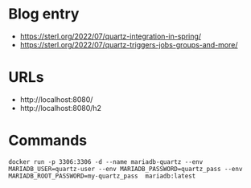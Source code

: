 # Blog entry

- https://sterl.org/2022/07/quartz-integration-in-spring/
- https://sterl.org/2022/07/quartz-triggers-jobs-groups-and-more/

# URLs

- http://localhost:8080/
- http://localhost:8080/h2

# Commands

```
docker run -p 3306:3306 -d --name mariadb-quartz --env MARIADB_USER=quartz-user --env MARIADB_PASSWORD=quartz_pass --env MARIADB_ROOT_PASSWORD=my-quartz_pass  mariadb:latest
```